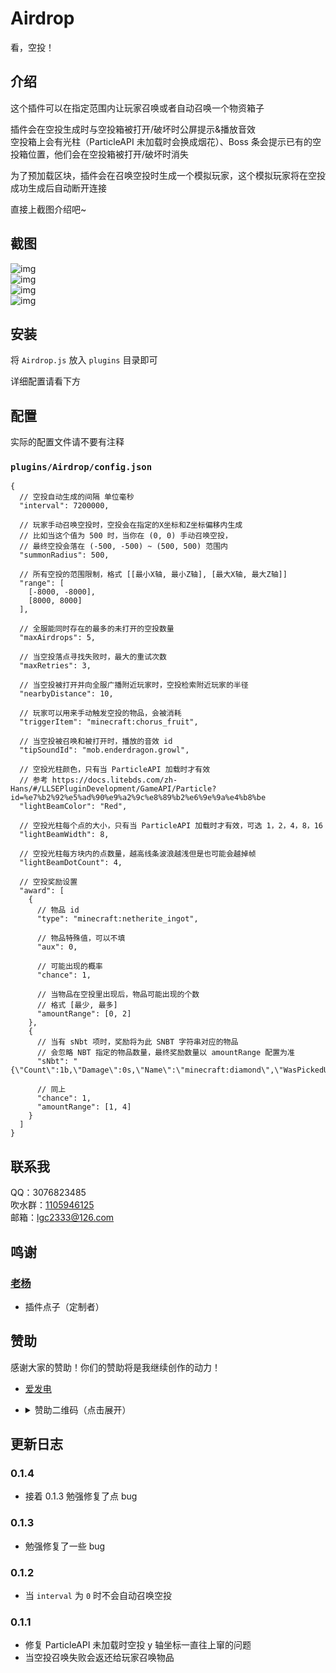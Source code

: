 <!-- markdownlint-disable MD033 MD036 -->

# Airdrop

看，空投！

<!-- 今天 16 周岁啦 可以祝我生日快乐吗 awa -->

## 介绍

这个插件可以在指定范围内让玩家召唤或者自动召唤一个物资箱子

插件会在空投生成时与空投箱被打开/破坏时公屏提示&播放音效  
空投箱上会有光柱（ParticleAPI 未加载时会换成烟花）、Boss 条会提示已有的空投箱位置，他们会在空投箱被打开/破坏时消失

为了预加载区块，插件会在召唤空投时生成一个模拟玩家，这个模拟玩家将在空投成功生成后自动断开连接

直接上截图介绍吧~

## 截图

![img](readme/QQ%E5%9B%BE%E7%89%8720230117041758.png)  
![img](readme/QQ%E5%9B%BE%E7%89%8720230117041804.png)  
![img](readme/QQ%E5%9B%BE%E7%89%8720230117041738.png)  
![img](readme/QQ%E5%9B%BE%E7%89%8720230117041823.png)

## 安装

将 `Airdrop.js` 放入 `plugins` 目录即可

详细配置请看下方

## 配置

实际的配置文件请不要有注释

### `plugins/Airdrop/config.json`

```jsonc
{
  // 空投自动生成的间隔 单位毫秒
  "interval": 7200000,

  // 玩家手动召唤空投时，空投会在指定的X坐标和Z坐标偏移内生成
  // 比如当这个值为 500 时，当你在 (0, 0) 手动召唤空投，
  // 最终空投会落在 (-500, -500) ~ (500, 500) 范围内
  "summonRadius": 500,

  // 所有空投的范围限制，格式 [[最小X轴, 最小Z轴], [最大X轴, 最大Z轴]]
  "range": [
    [-8000, -8000],
    [8000, 8000]
  ],

  // 全服能同时存在的最多的未打开的空投数量
  "maxAirdrops": 5,

  // 当空投落点寻找失败时，最大的重试次数
  "maxRetries": 3,

  // 当空投被打开并向全服广播附近玩家时，空投检索附近玩家的半径
  "nearbyDistance": 10,

  // 玩家可以用来手动触发空投的物品，会被消耗
  "triggerItem": "minecraft:chorus_fruit",

  // 当空投被召唤和被打开时，播放的音效 id
  "tipSoundId": "mob.enderdragon.growl",

  // 空投光柱颜色，只有当 ParticleAPI 加载时才有效
  // 参考 https://docs.litebds.com/zh-Hans/#/LLSEPluginDevelopment/GameAPI/Particle?id=%e7%b2%92%e5%ad%90%e9%a2%9c%e8%89%b2%e6%9e%9a%e4%b8%be
  "lightBeamColor": "Red",

  // 空投光柱每个点的大小，只有当 ParticleAPI 加载时才有效，可选 1，2，4，8，16
  "lightBeamWidth": 8,

  // 空投光柱每方块内的点数量，越高线条波浪越浅但是也可能会越掉帧
  "lightBeamDotCount": 4,

  // 空投奖励设置
  "award": [
    {
      // 物品 id
      "type": "minecraft:netherite_ingot",

      // 物品特殊值，可以不填
      "aux": 0,

      // 可能出现的概率
      "chance": 1,

      // 当物品在空投里出现后，物品可能出现的个数
      // 格式 [最少, 最多]
      "amountRange": [0, 2]
    },
    {
      // 当有 sNbt 项时，奖励将为此 SNBT 字符串对应的物品
      // 会忽略 NBT 指定的物品数量，最终奖励数量以 amountRange 配置为准
      "sNbt": "{\"Count\":1b,\"Damage\":0s,\"Name\":\"minecraft:diamond\",\"WasPickedUp\":0b}",

      // 同上
      "chance": 1,
      "amountRange": [1, 4]
    }
  ]
}
```

## 联系我

QQ：3076823485  
吹水群：[1105946125](https://jq.qq.com/?_wv=1027&k=Z3n1MpEp)  
邮箱：<lgc2333@126.com>

## 鸣谢

### [老杨](https://www.minebbs.com/members/laoyangnotfound.53026/)

- 插件点子（定制者）

## 赞助

感谢大家的赞助！你们的赞助将是我继续创作的动力！

- [爱发电](https://afdian.net/@lgc2333)
- <details>
    <summary>赞助二维码（点击展开）</summary>

  ![讨饭](https://raw.githubusercontent.com/lgc2333/ShigureBotMenu/master/src/imgs/sponsor.png)

  </details>

## 更新日志

### 0.1.4

- 接着 0.1.3 勉强修复了点 bug

### 0.1.3

- 勉强修复了一些 bug

### 0.1.2

- 当 `interval` 为 `0` 时不会自动召唤空投

### 0.1.1

- 修复 ParticleAPI 未加载时空投 y 轴坐标一直往上窜的问题
- 当空投召唤失败会返还给玩家召唤物品

